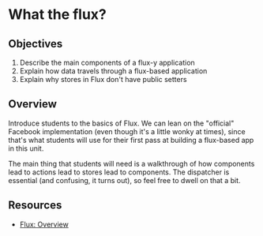 # What the flux?

## Objectives

1. Describe the main components of a flux-y application
2. Explain how data travels through a flux-based application
3. Explain why stores in Flux don't have public setters

## Overview

Introduce students to the basics of Flux. We can lean on the "official" Facebook
implementation (even though it's a little wonky at times), since that's what
students will use for their first pass at building a flux-based app in this
unit.

The main thing that students will need is a walkthrough of how components lead
to actions lead to stores lead to components. The dispatcher is essential (and
confusing, it turns out), so feel free to dwell on that a bit.
 
## Resources

- [Flux: Overview](https://facebook.github.io/flux/docs/overview.html#content)
